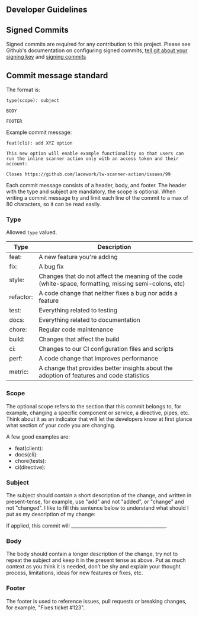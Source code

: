 ## Developer Guidelines

## Signed Commits
Signed commits are required for any contribution to this project. Please see Github's documentation on configuring signed commits, [tell git about your signing key](https://docs.github.com/en/github/authenticating-to-github/managing-commit-signature-verification/telling-git-about-your-signing-key) and [signing commits](https://docs.github.com/en/authentication/managing-commit-signature-verification/signing-commits)

## Commit message standard

The format is:
```
type(scope): subject

BODY

FOOTER
```

Example commit message:
```
feat(cli): add XYZ option

This new option will enable example functionality so that users can run the inline scanner action only with an access token and their account:

Closes https://github.com/lacework/lw-scanner-action/issues/99
```

Each commit message consists of a header, body, and footer. The header with the type and subject are mandatory, the scope is optional.
When writing a commit message try and limit each line of the commit to a max of 80 characters, so it can be read easily.

### Type

Allowed `type` valued.

| Type      | Description                                                                                            |
| -----     | -----------                                                                                            |
| feat:     | A new feature you're adding                                                                            |
| fix:      | A bug fix                                                                                              |
| style:    | Changes that do not affect the meaning of the code (white-space, formatting, missing semi-colons, etc) |
| refactor: | A code change that neither fixes a bug nor adds a feature                                              |
| test:     | Everything related to testing                                                                          |
| docs:     | Everything related to documentation                                                                    |
| chore:    | Regular code maintenance                                                                               |
| build:    | Changes that affect the build                                                                          |
| ci:       | Changes to our CI configuration files and scripts                                                      |
| perf:     | A code change that improves performance                                                                |
| metric:   | A change that provides better insights about the adoption of features and code statistics              |

### Scope
The optional scope refers to the section that this commit belongs to, for example, changing a specific component or service, a directive, pipes, etc.
Think about it as an indicator that will let the developers know at first glance what section of your code you are changing.

A few good examples are:

* feat(client):
* docs(cli):
* chore(tests):
* ci(directive):

### Subject
The subject should contain a short description of the change, and written in present-tense, for example, use "add" and not "added",  or "change" and not "changed".
I like to fill this sentence below to understand what should I put as my description of my change:

If applied, this commit will ________________________________________.

### Body
The body should contain a longer description of the change, try not to repeat the subject and keep it in the present tense as above.
Put as much context as you think it is needed, don’t be shy and explain your thought process, limitations, ideas for new features or fixes, etc.

### Footer
The footer is used to reference issues, pull requests or breaking changes, for example, "Fixes ticket #123".
